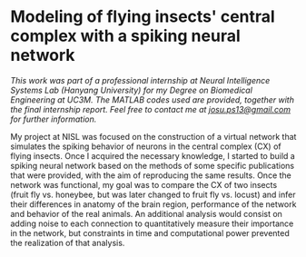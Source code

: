 # Modeling of flying insects' central complex with a spiking neural network

*This work was part of a professional internship at Neural Intelligence Systems Lab (Hanyang University) for my Degree on Biomedical Engineering at UC3M. The MATLAB codes used are provided, together with the final internship report. Feel free to contact me at josu.ps13@gmail.com for further information.*

My project at NISL was focused on the construction of a virtual network that simulates the spiking behavior of neurons in the central complex (CX) of flying insects. Once I acquired the necessary knowledge, I started to build a spiking neural network based on the methods of some specific publications that were provided, with the aim of reproducing the same results. Once the network was functional, my goal was to compare the CX of two insects (fruit fly vs. honeybee, but was later changed to fruit fly vs. locust) and infer their differences in anatomy of the brain region, performance of the network and behavior of the real animals. An additional analysis would consist on adding noise to each connection to quantitatively measure their importance in the network, but constraints in time and computational power prevented the realization of that analysis.
